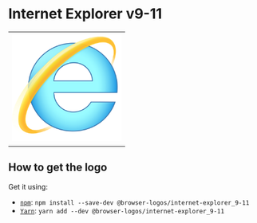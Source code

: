 Internet Explorer v9-11
=======================

<!-- markdownlint-disable line-length no-inline-html -->
<table>
    <tr height=230>
        <td>
            <a href="https://github.com/alrra/browser-logos/tree/7c4655c5a3f4caf063ac141f747a1e19fbbfe8f1/src/archive/internet-explorer_9-11">
                <img width=220 src="https://raw.githubusercontent.com/alrra/browser-logos/7c4655c5a3f4caf063ac141f747a1e19fbbfe8f1/src/archive/internet-explorer_9-11/internet-explorer_9-11.svg?sanitize=true" alt="Internet Explorer v9-11 browser logo">
            </a>
        </td>
    </tr>
</table>
<!-- markdownlint-enable line-length no-inline-html -->

How to get the logo
-------------------

Get it using:

* [`npm`][npm]: `npm install --save-dev @browser-logos/internet-explorer_9-11`
* [`Yarn`][yarn]: `yarn add --dev @browser-logos/internet-explorer_9-11`

<!-- Link labels: -->

[npm]: https://www.npmjs.com/
[yarn]: https://yarnpkg.com/
